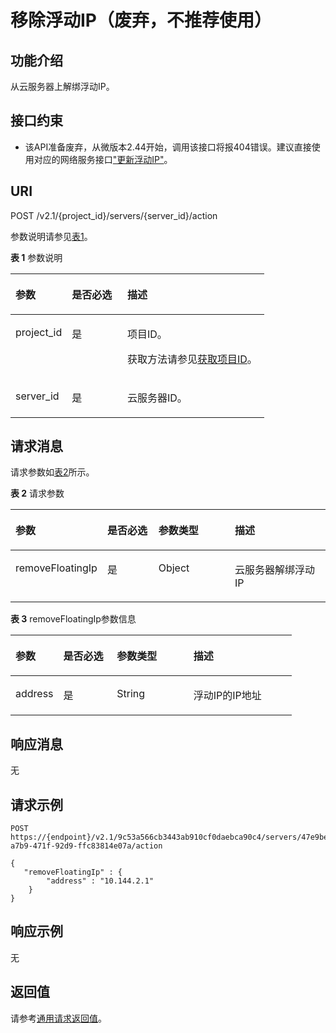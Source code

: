 # 移除浮动IP（废弃，不推荐使用）<a name="ZH-CN_TOPIC_0065817719"></a>

## 功能介绍<a name="zh-cn_topic_0057973008_section9177509"></a>

从云服务器上解绑浮动IP。

## 接口约束<a name="zh-cn_topic_0057973008_section5180770"></a>

-   该API准备废弃，从微版本2.44开始，调用该接口将报404错误。建议直接使用对应的网络服务接口["更新浮动IP"](https://support.huaweicloud.com/api-vpc/zh-cn_topic_0060333023.html)。

## URI<a name="zh-cn_topic_0057973008_section15488722"></a>

POST /v2.1/\{project\_id\}/servers/\{server\_id\}/action

参数说明请参见[表1](#zh-cn_topic_0057973008_table32475667)。

**表 1**  参数说明

<a name="zh-cn_topic_0057973008_table32475667"></a>
<table><thead align="left"><tr id="zh-cn_topic_0057973008_row44937496"><th class="cellrowborder" valign="top" width="22.24%" id="mcps1.2.4.1.1"><p id="p5187119"><a name="p5187119"></a><a name="p5187119"></a>参数</p>
</th>
<th class="cellrowborder" valign="top" width="21.87%" id="mcps1.2.4.1.2"><p id="p17503500"><a name="p17503500"></a><a name="p17503500"></a>是否必选</p>
</th>
<th class="cellrowborder" valign="top" width="55.88999999999999%" id="mcps1.2.4.1.3"><p id="p8497414"><a name="p8497414"></a><a name="p8497414"></a>描述</p>
</th>
</tr>
</thead>
<tbody><tr id="zh-cn_topic_0057973008_row1664874"><td class="cellrowborder" valign="top" width="22.24%" headers="mcps1.2.4.1.1 "><p id="zh-cn_topic_0057973008_p637140"><a name="zh-cn_topic_0057973008_p637140"></a><a name="zh-cn_topic_0057973008_p637140"></a>project_id</p>
</td>
<td class="cellrowborder" valign="top" width="21.87%" headers="mcps1.2.4.1.2 "><p id="zh-cn_topic_0057973008_p51608407"><a name="zh-cn_topic_0057973008_p51608407"></a><a name="zh-cn_topic_0057973008_p51608407"></a>是</p>
</td>
<td class="cellrowborder" valign="top" width="55.88999999999999%" headers="mcps1.2.4.1.3 "><p id="p37593705"><a name="p37593705"></a><a name="p37593705"></a>项目ID。</p>
<p id="p1180512217438"><a name="p1180512217438"></a><a name="p1180512217438"></a>获取方法请参见<a href="获取项目ID.md">获取项目ID</a>。</p>
</td>
</tr>
<tr id="zh-cn_topic_0057973008_row41565035"><td class="cellrowborder" valign="top" width="22.24%" headers="mcps1.2.4.1.1 "><p id="zh-cn_topic_0057973008_p11324657"><a name="zh-cn_topic_0057973008_p11324657"></a><a name="zh-cn_topic_0057973008_p11324657"></a>server_id</p>
</td>
<td class="cellrowborder" valign="top" width="21.87%" headers="mcps1.2.4.1.2 "><p id="zh-cn_topic_0057973008_p44882061"><a name="zh-cn_topic_0057973008_p44882061"></a><a name="zh-cn_topic_0057973008_p44882061"></a>是</p>
</td>
<td class="cellrowborder" valign="top" width="55.88999999999999%" headers="mcps1.2.4.1.3 "><p id="zh-cn_topic_0057973008_p11568292"><a name="zh-cn_topic_0057973008_p11568292"></a><a name="zh-cn_topic_0057973008_p11568292"></a>云服务器ID。</p>
</td>
</tr>
</tbody>
</table>

## 请求消息<a name="zh-cn_topic_0057973008_section16989244"></a>

请求参数如[表2](#zh-cn_topic_0057973008_table20592177)所示。

**表 2**  请求参数

<a name="zh-cn_topic_0057973008_table20592177"></a>
<table><thead align="left"><tr id="zh-cn_topic_0057973008_row40662280"><th class="cellrowborder" valign="top" width="17.27%" id="mcps1.2.5.1.1"><p id="zh-cn_topic_0057973008_p5310363"><a name="zh-cn_topic_0057973008_p5310363"></a><a name="zh-cn_topic_0057973008_p5310363"></a>参数</p>
</th>
<th class="cellrowborder" valign="top" width="18.83%" id="mcps1.2.5.1.2"><p id="p17106184382112"><a name="p17106184382112"></a><a name="p17106184382112"></a>是否必选</p>
</th>
<th class="cellrowborder" valign="top" width="27.24%" id="mcps1.2.5.1.3"><p id="zh-cn_topic_0057973008_p27486230"><a name="zh-cn_topic_0057973008_p27486230"></a><a name="zh-cn_topic_0057973008_p27486230"></a>参数类型</p>
</th>
<th class="cellrowborder" valign="top" width="36.66%" id="mcps1.2.5.1.4"><p id="zh-cn_topic_0057973008_p15641062"><a name="zh-cn_topic_0057973008_p15641062"></a><a name="zh-cn_topic_0057973008_p15641062"></a>描述</p>
</th>
</tr>
</thead>
<tbody><tr id="zh-cn_topic_0057973008_row58966539"><td class="cellrowborder" valign="top" width="17.27%" headers="mcps1.2.5.1.1 "><p id="zh-cn_topic_0057973008_p11560377"><a name="zh-cn_topic_0057973008_p11560377"></a><a name="zh-cn_topic_0057973008_p11560377"></a>removeFloatingIp</p>
</td>
<td class="cellrowborder" valign="top" width="18.83%" headers="mcps1.2.5.1.2 "><p id="p1710614437211"><a name="p1710614437211"></a><a name="p1710614437211"></a>是</p>
</td>
<td class="cellrowborder" valign="top" width="27.24%" headers="mcps1.2.5.1.3 "><p id="zh-cn_topic_0057973008_p63975319"><a name="zh-cn_topic_0057973008_p63975319"></a><a name="zh-cn_topic_0057973008_p63975319"></a>Object</p>
</td>
<td class="cellrowborder" valign="top" width="36.66%" headers="mcps1.2.5.1.4 "><p id="zh-cn_topic_0057973008_p43233028"><a name="zh-cn_topic_0057973008_p43233028"></a><a name="zh-cn_topic_0057973008_p43233028"></a>云服务器解绑浮动IP</p>
</td>
</tr>
</tbody>
</table>

**表 3**  removeFloatingIp参数信息

<a name="zh-cn_topic_0057973008_table12214371"></a>
<table><thead align="left"><tr id="zh-cn_topic_0057973008_row11201709"><th class="cellrowborder" valign="top" width="17.03%" id="mcps1.2.5.1.1"><p id="p61001030132313"><a name="p61001030132313"></a><a name="p61001030132313"></a>参数</p>
</th>
<th class="cellrowborder" valign="top" width="19.07%" id="mcps1.2.5.1.2"><p id="p10534105692116"><a name="p10534105692116"></a><a name="p10534105692116"></a>是否必选</p>
</th>
<th class="cellrowborder" valign="top" width="27.24%" id="mcps1.2.5.1.3"><p id="p4100163062315"><a name="p4100163062315"></a><a name="p4100163062315"></a>参数类型</p>
</th>
<th class="cellrowborder" valign="top" width="36.66%" id="mcps1.2.5.1.4"><p id="p71001930132315"><a name="p71001930132315"></a><a name="p71001930132315"></a>描述</p>
</th>
</tr>
</thead>
<tbody><tr id="zh-cn_topic_0057973008_row48978777"><td class="cellrowborder" valign="top" width="17.03%" headers="mcps1.2.5.1.1 "><p id="zh-cn_topic_0057973008_p7857996"><a name="zh-cn_topic_0057973008_p7857996"></a><a name="zh-cn_topic_0057973008_p7857996"></a>address</p>
</td>
<td class="cellrowborder" valign="top" width="19.07%" headers="mcps1.2.5.1.2 "><p id="p5534156112113"><a name="p5534156112113"></a><a name="p5534156112113"></a>是</p>
</td>
<td class="cellrowborder" valign="top" width="27.24%" headers="mcps1.2.5.1.3 "><p id="zh-cn_topic_0057973008_p32517948"><a name="zh-cn_topic_0057973008_p32517948"></a><a name="zh-cn_topic_0057973008_p32517948"></a>String</p>
</td>
<td class="cellrowborder" valign="top" width="36.66%" headers="mcps1.2.5.1.4 "><p id="zh-cn_topic_0057973008_p11179825"><a name="zh-cn_topic_0057973008_p11179825"></a><a name="zh-cn_topic_0057973008_p11179825"></a>浮动IP的IP地址</p>
</td>
</tr>
</tbody>
</table>

## 响应消息<a name="zh-cn_topic_0057973008_section18685471"></a>

无

## 请求示例<a name="zh-cn_topic_0057973008_section33951514"></a>

```
POST https://{endpoint}/v2.1/9c53a566cb3443ab910cf0daebca90c4/servers/47e9be4e-a7b9-471f-92d9-ffc83814e07a/action
```

```
{
   "removeFloatingIp" : {
        "address" : "10.144.2.1"
    }
}
```

## 响应示例<a name="section1497194212473"></a>

无

## 返回值<a name="zh-cn_topic_0057973008_zh-cn_topic_0020212692_section22960139"></a>

请参考[通用请求返回值](通用请求返回值.md)。

